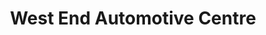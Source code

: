 ---
title: "West End Automotive Centre"
url: /west-melbourne/west-end-automotive-centre/
shop: Autowerkstatt
---